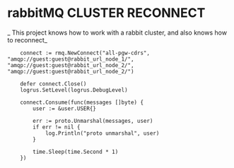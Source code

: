 # rabbitMQ CLUSTER RECONNECT

_
This project knows how to work with a rabbit cluster, and also knows how to reconnect_

```
    connect := rmq.NewConnect("all-pgw-cdrs", "amqp://guest:guest@rabbit_url_node_1/", "amqp://guest:guest@rabbit_url_node_2/", "amqp://guest:guest@rabbit_url_node_2/")

	defer connect.Close()
	logrus.SetLevel(logrus.DebugLevel)

	connect.Consume(func(messages []byte) {
		user := &user.USER{}

		err := proto.Unmarshal(messages, user)
		if err != nil {
			log.Println("proto unmarshal", user)
		}

		time.Sleep(time.Second * 1)
	})
```